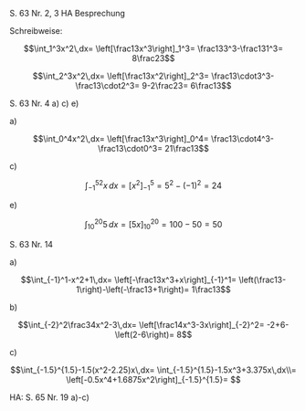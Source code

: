 S. 63 Nr. 2, 3 HA Besprechung

Schreibweise:

$$\int_1^3x^2\,dx=
\left[\frac13x^3\right]_1^3=
\frac133^3-\frac131^3=
8\frac23$$

$$\int_2^3x^2\,dx=
\left[\frac13x^2\right]_2^3=
\frac13\cdot3^3-\frac13\cdot2^3=
9-2\frac23=
6\frac13$$

S. 63 Nr. 4 a) c) e)

a)

$$\int_0^4x^2\,dx=
\left[\frac13x^3\right]_0^4=
\frac13\cdot4^3-\frac13\cdot0^3=
21\frac13$$

c)

$$\int_{-1}^52x\,dx=
\left[x^2\right]_{-1}^5=
5^2-(-1)^2=24$$

e)

$$\int_{10}^{20}5\,dx=
[5x]_{10}^{20}=
100-50=
50$$

S. 63 Nr. 14

a)

$$\int_{-1}^1-x^2+1\,dx=
\left[-\frac13x^3+x\right]_{-1}^1=
\left(\frac13-1\right)-\left(-\frac13+1\right)=
1\frac13$$

b)

$$\int_{-2}^2\frac34x^2-3\,dx=
\left[\frac14x^3-3x\right]_{-2}^2=
-2+6-\left(2-6\right)=
8$$

c)

$$\int_{-1.5}^{1.5}-1.5(x^2-2.25)x\,dx=
\int_{-1.5}^{1.5}-1.5x^3+3.375x\,dx\\=
\left[-0.5x^4+1.6875x^2\right]_{-1.5}^{1.5}=
$$

HA: S. 65 Nr. 19 a)-c)